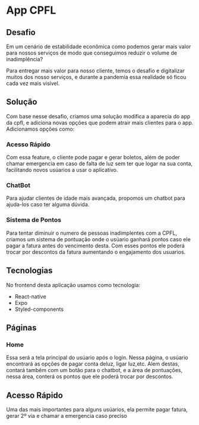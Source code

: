 # App CPFL

## Desafio
Em um cenário de estabilidade econômica como podemos gerar mais valor para nossos
serviços de modo que conseguimos reduzir o volume de inadimplência?

Para entregar mais valor para nosso cliente, temos o desafio e digitalizar muitos dos nosso
serviços, e durante a pandemia essa realidade só ficou cada vez mais visível.

## Solução

Com base nesse desafio, criamos uma solução modifica a aparecia do app da cpfl, e adiciona novas opções que podem atrair mais clientes para o app. Adicionamos opções como:

### Acesso Rápido
Com essa feature, o cliente pode pagar e gerar boletos, além de poder chamar emergencia em caso de falta de luz sem ter que logar na sua conta, facilitando novos usúarios a usar o aplicativo.

### ChatBot
Para ajudar clientes de idade mais avançada, propomos um chatbot para ajuda-los caso ter alguma dúvida.

### Sistema de Pontos
Para tentar diminuir o numero de pessoas inadimplentes com a CPFL, criamos um sistema de pontuação onde o usúario ganhará pontos caso ele pagar a fatura antes do vencimento desta. Com esses pontos ele poderá trocar por descontos da fatura aumentando o engajamento dos usuarios.

## Tecnologias
No frontend desta aplicação usamos como tecnologia:
* React-native
* Expo
* Styled-components

## Páginas

### Home
Essa será a tela principal do usúario após o login. Nessa página, o usúario encontrará as opções de pagar conta deluz, ligar luz,etc.
Alem destas, contará também com um botão para o chatbot, e a área de pontuações, nessa área, conterá os pontos que ele poderá trocar por descontos.

## Acesso Rápido
Uma das mais importantes para alguns usúarios, ela permite pagar fatura, gerar 2º via e chamar a emergencia caso preciso

